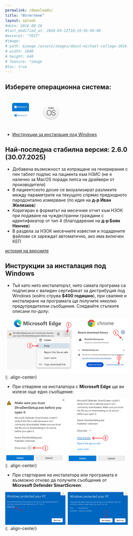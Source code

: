 ```yaml
---
permalink: /downloads/
title: "Изтегляне"
layout: splash
#date: 2016-08-26
#last_modified_at: 2018-03-22T10:19:56-04:00
#excerpt: "TEST"
#image:
# path: &image /assets/images/about-michael-collage-2016.jpg
# width: 1600
# height: 640
# feature: *image
#toc: true
---
```


<style>
* {
  box-sizing: border-box;
}

.column {
  float: left;
  width: 25%;
  padding: 20px;
  text-align: center;
}

/* Clearfix (clear floats) */
.row::after {
  float: center;
  content: "";
  clear: both;
  display: table;
}
</style>

## Изберете операционна система:

<div class="row">

  <div class="column">
     <a href="https://github.com/thefinalcutbg/DinoDent/releases/download/v2.6.0/DinoDentSetup.exe"><img src="/assets/images/win.png"></a>
  </div>
  <div class="column">
    <a href="https://github.com/thefinalcutbg/DinoDent/releases/download/v2.6.0/dinodent-macos.dmg"><img src="/assets/images/mac.png"></a>
  </div>

</div>

- [Инструкции за инсталация под Windows](#инструкции-за-инсталация-под-windows)

## Най-последна стабилна версия: 2.6.0 (30.07.2025)

- Добавена възможност за изпращане на генерирания с пен таблет подпис на пациента към НЗИС (не е налично за MacOS поради липса на драйвери от производителя)
- В пациентското досие се визуализират разликите между параметрите на текущото спрямо предходното пародонтално измерване (по идея на <b>д-р Иван Желязков</b>)
- Коригиран е форматът на месечния отчет към НЗОК при подаване на чуждестранни граждани с идентификатор от тип 4 (благодарение на <b>д-р Боян Ненчев</b>)
- В раздела за НЗОК месечните известия и подадените файлове се зареждат автоматично, ако има включен КЕП

[история на версиите](/changelog/)

## Инструкции за инсталация под Windows

- Тъй като нито инсталаторът, нито самата програма са подписани с валиден сертификат за дистрибуция
  под Windows (който струва <b>$400 годишно</b>), при сваляне и инсталиране на програмата ще получите няколко предупредителни съобщения. Следвайте стъпките описани по-долу:

![image-center](/assets/images/wininstr0.png){: .align-center}<br>

- При отваряне на инсталатора с <b>Microsoft Edge</b> ще ви излезе още едно съобщение:

![image-center](/assets/images/wininstr1.png){: .align-center}<br>

- При стартиране на инсталатора или програмата e възможно отново да получите съобщение от <b>Microsoft Defender SmartScreen</b>:

![image-center](/assets/images/wininstr2.png){: .align-center}<br>
